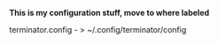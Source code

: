 **This is my configuration stuff, move to where labeled**

terminator.config - > ~/.config/terminator/config
